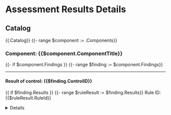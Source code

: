 # Assessment Results Details

## Catalog

{{.Catalog}}
{{- range $component := .Components}}

### Component: {{$component.ComponentTitle}}

{{- if $component.Findings }}
{{- range $finding := $component.Findings}}

-------------------------------------------------------

#### Result of control: {{$finding.ControlID}}

{{ if $finding.Results }}
{{- range $ruleResult := $finding.Results}}
Rule ID: {{$ruleResult.RuleId}}
<details>
<summary>Details</summary>
{{- range $subj := $ruleResult.Subjects}}

- Subject UUID: {{$subj.SubjectUuid}}
- Title: {{$subj.Title}}
{{- range $prop := $subj.Props}}
{{- if eq $prop.Name "result"}}

  - Result: {{$prop.Value}}
{{- end}}

{{- if eq $prop.Name "reason"}}
    <details>
    <summary>Reason</summary>
    - Reason:

      ```

      {{ newline_with_indent $prop.Value 6}}
      ```

    </details>

{{- end}}
{{- end}}
{{- end}}
  </details>
{{- end}}
{{- end}}
{{- end}}
{{- else}}

No Findings.
{{- end}}
{{- end}}
